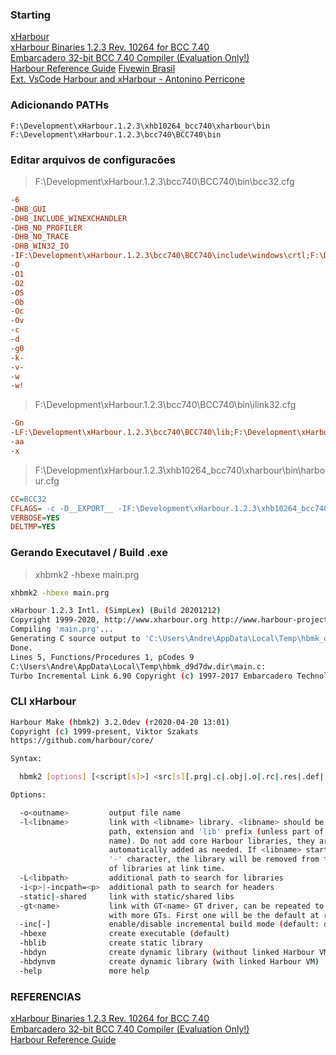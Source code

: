 ### Starting
[xHarbour](http://www.xharbour.org)<br>
[xHarbour Binaries 1.2.3 Rev. 10264 for BCC 7.40](http://www.xharbour.org/index.asp?page=download/windows/binaries_win)<br>
[Embarcadero 32-bit BCC 7.40 Compiler (Evaluation Only!)](http://www.xharbour.org/index.asp?page=download/windows/required_win)<br>
[Harbour Reference Guide](https://harbour.github.io/doc/harbour.html#welcome-to-harbour)
[Fivewin Brasil](http://fivewin.com.br/)<br>
[Ext. VsCode Harbour and xHarbour - Antonino Perricone](https://marketplace.visualstudio.com/items?itemName=aperricone.harbour)<br>

### Adicionando PATHs
```.env
F:\Development\xHarbour.1.2.3\xhb10264_bcc740\xharbour\bin
F:\Development\xHarbour.1.2.3\bcc740\BCC740\bin
```

### Editar arquivos de configuracões
> F:\Development\xHarbour.1.2.3\bcc740\BCC740\bin\bcc32.cfg
```.cfg
-6
-DHB_GUI
-DHB_INCLUDE_WINEXCHANDLER
-DHB_NO_PROFILER
-DHB_NO_TRACE
-DHB_WIN32_IO
-IF:\Development\xHarbour.1.2.3\bcc740\BCC740\include\windows\crtl;F:\Development\xHarbour.1.2.3\bcc740\BCC740\include\windows\sdk;F:\Development\xHarbour.1.2.3\bcc740\BCC740\include\dinkumware
-O
-O1
-O2
-OS
-Ob
-Oc
-Ov
-c
-d
-g0
-k-
-v-
-w
-w!
```
> F:\Development\xHarbour.1.2.3\bcc740\BCC740\bin\ilink32.cfg

```.cfg
-Gn
-LF:\Development\xHarbour.1.2.3\bcc740\BCC740\lib;F:\Development\xHarbour.1.2.3\bcc740\BCC740\lib\psdk
-aa
-x
```
> F:\Development\xHarbour.1.2.3\xhb10264_bcc740\xharbour\bin\harbour.cfg
```.cfg
CC=BCC32
CFLAGS= -c -D__EXPORT__ -IF:\Development\xHarbour.1.2.3\xhb10264_bcc740\xharbour\include  -d -LF:\Development\xHarbour.1.2.3\xhb10264_bcc740\xharbour\lib
VERBOSE=YES
DELTMP=YES
```
### Gerando Executavel / Build .exe
> xhbmk2 -hbexe main.prg
```bash
xhbmk2 -hbexe main.prg

xHarbour 1.2.3 Intl. (SimpLex) (Build 20201212)
Copyright 1999-2020, http://www.xharbour.org http://www.harbour-project.org/
Compiling 'main.prg'...
Generating C source output to 'C:\Users\Andre\AppData\Local\Temp\hbmk_d9d7dw.dir\main.c'...
Done.
Lines 5, Functions/Procedures 1, pCodes 9
C:\Users\Andre\AppData\Local\Temp\hbmk_d9d7dw.dir\main.c:
Turbo Incremental Link 6.90 Copyright (c) 1997-2017 Embarcadero Technologies, Inc.
```

### CLI xHarbour
```bash
Harbour Make (hbmk2) 3.2.0dev (r2020-04-20 13:01)
Copyright (c) 1999-present, Viktor Szakats
https://github.com/harbour/core/

Syntax:

  hbmk2 [options] [<script[s]>] <src[s][.prg|.c|.obj|.o|.rc|.res|.def|.po|.pot|.hbl|@.clp|.d|.ch]>

Options:

  -o<outname>         output file name
  -l<libname>         link with <libname> library. <libname> should be without
                      path, extension and 'lib' prefix (unless part of the
                      name). Do not add core Harbour libraries, they are
                      automatically added as needed. If <libname> starts with a
                      '-' character, the library will be removed from the list
                      of libraries at link time.
  -L<libpath>         additional path to search for libraries
  -i<p>|-incpath=<p>  additional path to search for headers
  -static|-shared     link with static/shared libs
  -gt<name>           link with GT<name> GT driver, can be repeated to link
                      with more GTs. First one will be the default at run-time
  -inc[-]             enable/disable incremental build mode (default: disabled)
  -hbexe              create executable (default)
  -hblib              create static library
  -hbdyn              create dynamic library (without linked Harbour VM)
  -hbdynvm            create dynamic library (with linked Harbour VM)
  -help               more help
```

### REFERENCIAS 
[xHarbour Binaries 1.2.3 Rev. 10264 for BCC 7.40](http://www.xharbour.org/index.asp?page=download/windows/binaries_win)<br>
[Embarcadero 32-bit BCC 7.40 Compiler (Evaluation Only!)](http://www.xharbour.org/index.asp?page=download/windows/required_win)<br>
[Harbour Reference Guide](https://harbour.github.io/doc/harbour.html#welcome-to-harbour)<br>
